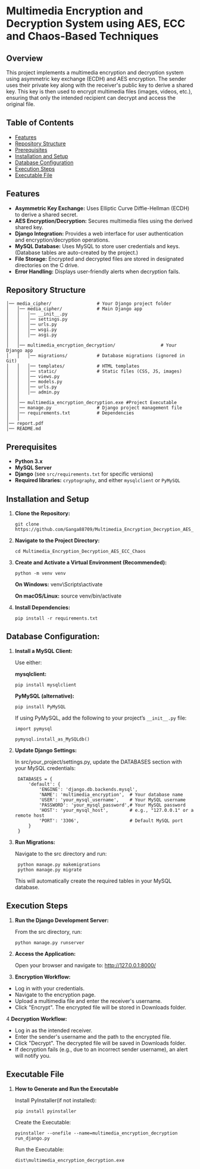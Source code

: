 # Multimedia Encryption and Decryption System using AES, ECC and Chaos-Based Techniques

## Overview

This project implements a multimedia encryption and decryption system using asymmetric key exchange (ECDH) and AES encryption. The sender uses their private key along with the receiver's public key to derive a shared key. This key is then used to encrypt multimedia files (images, videos, etc.), ensuring that only the intended recipient can decrypt and access the original file.

## Table of Contents

- [Features](#features)
- [Repository Structure](#repository-structure)
- [Prerequisites](#prerequisites)
- [Installation and Setup](#installation-and-setup)
- [Database Configuration](#database-configuration)
- [Execution Steps](#execution-steps)
- [Executable File](#executable-file)

## Features

- **Asymmetric Key Exchange:** Uses Elliptic Curve Diffie-Hellman (ECDH) to derive a shared secret.
- **AES Encryption/Decryption:** Secures multimedia files using the derived shared key.
- **Django Integration:** Provides a web interface for user authentication and encryption/decryption operations.
- **MySQL Database:** Uses MySQL to store user credentials and keys. (Database tables are auto-created by the project.)
- **File Storage:** Encrypted and decrypted files are stored in designated directories on the C drive.
- **Error Handling:** Displays user-friendly alerts when decryption fails.

## Repository Structure

```plaintext
│── media_cipher/                 # Your Django project folder
│   │── media_cipher/             # Main Django app
│   │   │── __init__.py
│   │   │── settings.py
│   │   │── urls.py
│   │   │── wsgi.py
│   │   │── asgi.py
│   │
│   │── multimedia_encryption_decryption/                 # Your Django app
│   │   │── migrations/           # Database migrations (ignored in Git)
│   │   │── templates/            # HTML templates
│   │   │── static/               # Static files (CSS, JS, images)
│   │   │── views.py
│   │   │── models.py
│   │   │── urls.py
│   │   │── admin.py
│   │
│   │── multimedia_encryption_decryption.exe #Project Executable
│   │── manage.py                 # Django project management file
│   │── requirements.txt          # Dependencies
│   │
│── report.pdf              
│── README.md                     

```

## Prerequisites

- **Python 3.x**
- **MySQL Server**
- **Django** (see `src/requirements.txt` for specific versions)
- **Required libraries:** `cryptography`, and either `mysqlclient` or `PyMySQL`

## Installation and Setup

1. **Clone the Repository:**

       git clone https://github.com/Ganga88709/Multimedia_Encryption_Decryption_AES_ECC_Chaos.git

2. **Navigate to the Project Directory:**
    
       cd Multimedia_Encryption_Decryption_AES_ECC_Chaos

3. **Create and Activate a Virtual Environment (Recommended):**

       python -m venv venv

   **On Windows:** venv\Scripts\activate
   
   **On macOS/Linux:** source venv/bin/activate

4. **Install Dependencies:**

       pip install -r requirements.txt

## **Database Configuration:**

1. **Install a MySQL Client:**

   Use either:

   **mysqlclient:**

       pip install mysqlclient

   **PyMySQL (alternative):**

       pip install PyMySQL

   If using PyMySQL, add the following to your project’s `__init__.py` file:
   
       import pymysql
   
       pymysql.install_as_MySQLdb()

2. **Update Django Settings:**

    In src/your_project/settings.py, update the DATABASES section with your MySQL credentials:

        DATABASES = {
            'default': {
                'ENGINE': 'django.db.backends.mysql',
                'NAME': 'multimedia_encryption',  # Your database name
                'USER': 'your_mysql_username',    # Your MySQL username
                'PASSWORD': 'your_mysql_password',# Your MySQL password
                'HOST': 'your_mysql_host',        # e.g., "127.0.0.1" or a remote host
                'PORT': '3306',                   # Default MySQL port
            }
        }

3. **Run Migrations:**

    Navigate to the src directory and run:

        python manage.py makemigrations
        python manage.py migrate

    This will automatically create the required tables in your MySQL database.

## **Execution Steps**

1. **Run the Django Development Server:**

   From the src directory, run:

       python manage.py runserver

2. **Access the Application:**

   Open your browser and navigate to: http://127.0.0.1:8000/

3. **Encryption Workflow:**
  - Log in with your credentials.
  - Navigate to the encryption page.
  - Upload a multimedia file and enter the receiver's username.
  - Click "Encrypt". The encrypted file will be stored in Downloads folder.

4 **Decryption Workflow:**

  - Log in as the intended receiver.
  - Enter the sender's username and the path to the encrypted file.
  - Click "Decrypt". The decrypted file will be saved in Downloads folder.
  - If decryption fails (e.g., due to an incorrect sender username), an alert will notify you.

## **Executable File**

1. **How to Generate and Run the Executable**

   Install PyInstaller(if not installed):

       pip install pyinstaller

   Create the Executable:

       pyinstaller --onefile --name=multimedia_encryption_decryption run_django.py

   Run the Executable:

       dist\multimedia_encryption_decryption.exe




